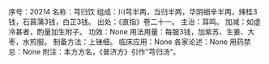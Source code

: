 序号：20214
名称：芎归饮
组成：川芎半两，当归半两，华阴细辛半两，辣桂3钱，石菖蒲3钱，白芷3钱。
出处：《直指》卷二十一。
主治：耳鸣。
加减：如虚冷甚者，酌量加生附子。
功效：None
用法用量：每服3钱，加紫苏、生姜、大枣，水煎服。
制备方法：上锉细。
临床应用：None
各家论述：None
用药禁忌：None
附注：本方方名，《普济方》引作“芎归汤”。
